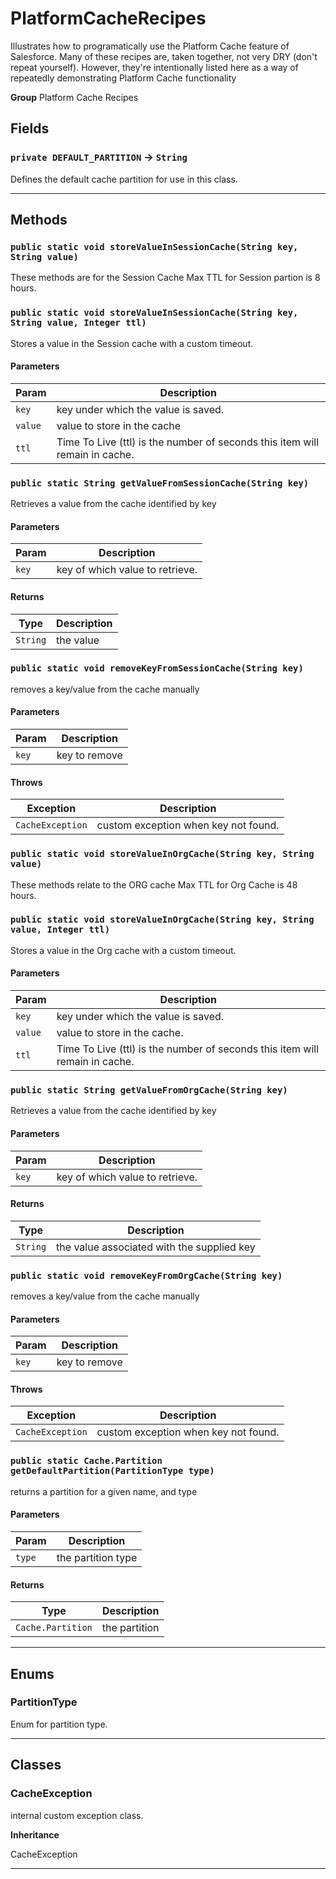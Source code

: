 # PlatformCacheRecipes

Illustrates how to programatically use the Platform Cache
feature of Salesforce. Many of these recipes are, taken together, not very
DRY (don't repeat yourself). However, they're intentionally listed here as a
way of repeatedly demonstrating Platform Cache functionality


**Group** Platform Cache Recipes

## Fields

### `private DEFAULT_PARTITION` → `String`


Defines the default cache partition for use in this class.

---
## Methods
### `public static void storeValueInSessionCache(String key, String value)`

These methods are for the Session Cache
Max TTL for Session partion is 8 hours.

### `public static void storeValueInSessionCache(String key, String value, Integer ttl)`

Stores a value in the Session cache with a custom timeout.

#### Parameters

|Param|Description|
|---|---|
|`key`|key under which the value is saved.|
|`value`|value to store in the cache|
|`ttl`|Time To Live (ttl) is the number of seconds this item will remain in cache.|

### `public static String getValueFromSessionCache(String key)`

Retrieves a value from the cache identified by key

#### Parameters

|Param|Description|
|---|---|
|`key`|key of which value to retrieve.|

#### Returns

|Type|Description|
|---|---|
|`String`|the value|

### `public static void removeKeyFromSessionCache(String key)`

removes a key/value from the cache manually

#### Parameters

|Param|Description|
|---|---|
|`key`|key to remove|

#### Throws

|Exception|Description|
|---|---|
|`CacheException`|custom exception when key not found.|

### `public static void storeValueInOrgCache(String key, String value)`

These methods relate to the ORG cache
Max TTL for Org Cache is 48 hours.

### `public static void storeValueInOrgCache(String key, String value, Integer ttl)`

Stores a value in the Org cache with a custom timeout.

#### Parameters

|Param|Description|
|---|---|
|`key`|key under which the value is saved.|
|`value`|value to store in the cache.|
|`ttl`|Time To Live (ttl) is the number of seconds this item will remain in cache.|

### `public static String getValueFromOrgCache(String key)`

Retrieves a value from the cache identified by key

#### Parameters

|Param|Description|
|---|---|
|`key`|key of which value to retrieve.|

#### Returns

|Type|Description|
|---|---|
|`String`|the value associated with the supplied key|

### `public static void removeKeyFromOrgCache(String key)`

removes a key/value from the cache manually

#### Parameters

|Param|Description|
|---|---|
|`key`|key to remove|

#### Throws

|Exception|Description|
|---|---|
|`CacheException`|custom exception when key not found.|

### `public static Cache.Partition getDefaultPartition(PartitionType type)`

returns a partition for a given name, and type

#### Parameters

|Param|Description|
|---|---|
|`type`|the partition type|

#### Returns

|Type|Description|
|---|---|
|`Cache.Partition`|the partition|

---
## Enums
### PartitionType

Enum for partition type.


---
## Classes
### CacheException

internal custom exception class.


**Inheritance**

CacheException


---
